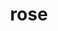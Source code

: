 ---
layout: smileys&emotion
title: rose
emoji: rose
permalink: 🌹.html
image: assets/img/3moji/rose.png
---